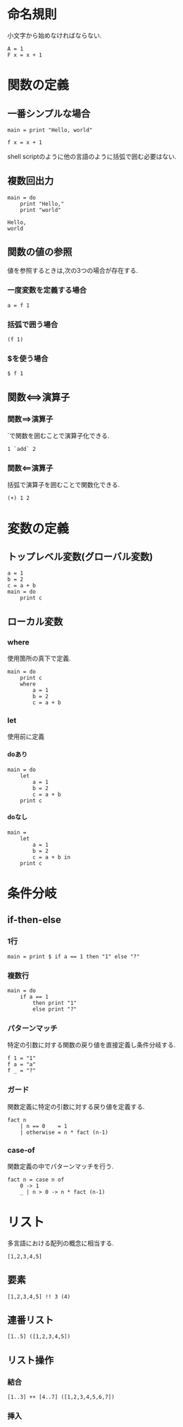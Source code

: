 # 命名規則
小文字から始めなければならない.
```
A = 1
F x = x + 1
```
# 関数の定義
## 一番シンプルな場合
```
main = print "Hello, world"
```
```
f x = x + 1
```
shell scriptのように他の言語のように括弧で囲む必要はない.
## 複数回出力
```
main = do
    print "Hello,"
    print "world"
```
```
Hello,
world
```
## 関数の値の参照
値を参照するときは,次の3つの場合が存在する.
### 一度変数を定義する場合
```
a = f 1
```
### 括弧で囲う場合
```
(f 1)
```
### $を使う場合
```
$ f 1
```
## 関数<==>演算子
### 関数==>演算子
`で関数を囲むことで演算子化できる.
```
1 `add` 2
```
### 関数<==演算子
括弧で演算子を囲むことで関数化できる.
```
(+) 1 2
```
# 変数の定義
## トップレベル変数(グローバル変数)
```
a = 1
b = 2
c = a + b
main = do
    print c
```
## ローカル変数
### where
使用箇所の真下で定義.
```
main = do
    print c
    where
        a = 1
        b = 2
        c = a + b
```
### let
使用前に定義
#### doあり
```
main = do
    let
        a = 1
        b = 2
        c = a + b
    print c
```
#### doなし
```
main =
    let
        a = 1
        b = 2
        c = a + b in
    print c
```
# 条件分岐
## if-then-else
### 1行
```
main = print $ if a == 1 then "1" else "?"
```
### 複数行
```
main = do
    if a == 1
        then print "1"
        else print "?"
```
### パターンマッチ
特定の引数に対する関数の戻り値を直接定義し条件分岐する.
```
f 1 = "1"
f a = "a"
f _ = "?"
```
### ガード
関数定義に特定の引数に対する戻り値を定義する.
```
fact n
    | n == 0    = 1
    | otherwise = n * fact (n-1)
```
### case-of
関数定義の中でパターンマッチを行う.
```
fact n = case n of
    0 -> 1
    _ | n > 0 -> n * fact (n-1)
```
# リスト
多言語における配列の概念に相当する.
```
[1,2,3,4,5]
```
## 要素
```
[1,2,3,4,5] !! 3 (4)
```
## 連番リスト
```
[1..5] ([1,2,3,4,5])
```
## リスト操作
### 結合
```
[1..3] ++ [4..7] ([1,2,3,4,5,6,7])
```
### 挿入

